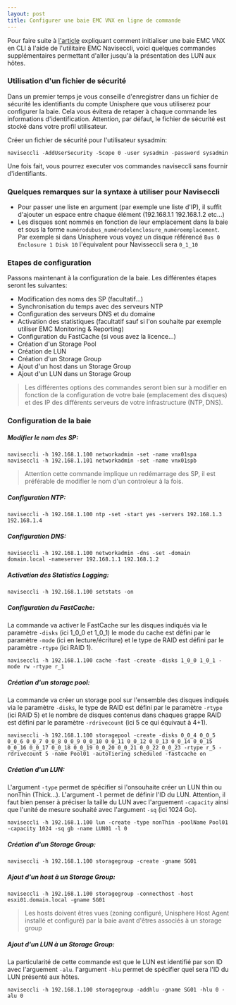 ```yaml
---
layout: post
title: Configurer une baie EMC VNX en ligne de commande
---
```


Pour faire suite à [l'article](http://blog.okcomputer.io/2015/02/27/Initialisation-VNX-CLI/) expliquant comment initialiser une baie EMC VNX en CLI à l'aide de l'utilitaire EMC Naviseccli, voici quelques commandes supplémentaires permettant d'aller jusqu'à la présentation des LUN aux hôtes.

### Utilisation d'un fichier de sécurité

Dans un premier temps je vous conseille d'enregistrer dans un fichier de sécurité les identifiants du compte Unisphere que vous utiliserez pour configurer la baie. Cela vous évitera de retaper à chaque commande les informations d'identification. Attention, par défaut, le fichier de sécurité est stocké dans votre profil utilisateur.

Créer un fichier de sécurité pour l'utilisateur sysadmin:

```
naviseccli -AddUserSecurity -Scope 0 -user sysadmin -password sysadmin
```

Une fois fait, vous pourrez executer vos commandes naviseccli sans fournir d'identifiants.

### Quelques remarques sur la syntaxe à utiliser pour Naviseccli

- Pour passer une liste en argument (par exemple une liste d'IP), il suffit d'ajouter un espace entre chaque élément (192.168.1.1 192.168.1.2 etc...)
- Les disques sont nommés en fonction de leur emplacement dans la baie et sous la forme `numérodubus_numérodelenclosure_numéroemplacement`. Par exemple si dans Unisphere vous voyez un disque référencé `Bus 0 Enclosure 1 Disk 10` l'équivalent pour Navisseccli sera `0_1_10`

### Etapes de configuration

Passons maintenant à la configuration de la baie. Les différentes étapes seront les suivantes:
- Modification des noms des SP (facultatif...)
- Synchronisation du temps avec des serveurs NTP
- Configuration des serveurs DNS et du domaine
- Activation des statistiques (facultatif sauf si l'on souhaite par exemple utiliser EMC Monitoring & Reporting)
- Configuration du FastCache (si vous avez la licence...)
- Création d'un Storage Pool
- Création de LUN
- Création d'un Storage Group
- Ajout d'un host dans un Storage Group
- Ajout d'un LUN dans un Storage Group

> Les différentes options des commandes seront bien sur à modifier en fonction de la configuration de votre baie (emplacement des disques) et des IP des différents serveurs de votre infrastructure (NTP, DNS).

### Configuration de la baie
##### Modifier le nom des SP:

```
naviseccli -h 192.168.1.100 networkadmin -set -name vnx01spa
naviseccli -h 192.168.1.101 networkadmin -set -name vnx01spb
```  
> Attention cette commande implique un redémarrage des SP, il est préférable de modifier le nom d'un controleur à la fois.

##### Configuration NTP:

```
naviseccli -h 192.168.1.100 ntp -set -start yes -servers 192.168.1.3 192.168.1.4
```

##### Configuration DNS:

```
naviseccli -h 192.168.1.100 networkadmin -dns -set -domain domain.local -nameserver 192.168.1.1 192.168.1.2
```

##### Activation des Statistics Logging:

```
naviseccli -h 192.168.1.100 setstats -on
```

##### Configuration du FastCache:

La commande va activer le FastCache sur les disques indiqués via le paramètre `-disks` (ici 1_0_0 et 1_0_1) le mode du cache est défini par le paramètre `-mode` (ici en lecture/écriture) et le type de RAID est défini par le paramètre `-rtype` (ici RAID 1).

```
naviseccli -h 192.168.1.100 cache -fast -create -disks 1_0_0 1_0_1 -mode rw -rtype r_1
```

##### Création d'un storage pool:

La commande va créer un storage pool sur l'ensemble des disques indiqués via le paramètre `-disks`, le type de RAID est défini par le paramètre `-rtype` (ici RAID 5) et le nombre de disques contenus dans chaques grappe RAID est défini par le paramètre `-rdrivecount` (ici 5 ce qui équivaut à 4+1).

```
naviseccli -h 192.168.1.100 storagepool -create -disks 0_0_4 0_0_5 0_0_6 0_0_7 0_0_8 0_0_9 0_0_10 0_0_11 0_0_12 0_0_13 0_0_14 0_0_15 0_0_16 0_0_17 0_0_18 0_0_19 0_0_20 0_0_21 0_0_22 0_0_23 -rtype r_5 -rdrivecount 5 -name Pool01 -autoTiering scheduled -fastcache on
```

##### Création d'un LUN:

L'argument `-type` permet de spécifier si l'onsouhaite créer un LUN  thin ou nonThin (Thick...). L'argument `-l` permet de définir l'ID du LUN. Attention, il faut bien penser à préciser la taille du LUN avec l'arguement `-capacity` ainsi que l'unité de mesure souhaité avec l'argument `-sq`
 (ici 1024 Go).

```
naviseccli -h 192.168.1.100 lun -create -type nonThin -poolName Pool01  -capacity 1024 -sq gb -name LUN01 -l 0
```

##### Création d'un Storage Group:

```
naviseccli -h 192.168.1.100 storagegroup -create -gname SG01
```

##### Ajout d'un host à un Storage Group:

```
naviseccli -h 192.168.1.100 storagegroup -connecthost -host esxi01.domain.local -gname SG01
```
> Les hosts doivent êtres vues (zoning configuré, Unisphere Host Agent installé et configuré) par la baie avant d'êtres associés à un storage group

##### Ajout d'un LUN à un Storage Group:

La particularité de cette commande est que le LUN est identifié par son ID avec l'arguement `-alu`. l'argument `-hlu` permet de spécifier quel sera l'ID du LUN présenté aux hôtes.

```
naviseccli -h 192.168.1.100 storagegroup -addhlu -gname SG01 -hlu 0 -alu 0
```
